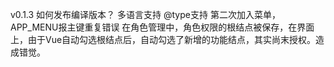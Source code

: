 v0.1.3
如何发布编译版本？
多语言支持
@type支持
第二次加入菜单，APP_MENU报主键重复错误
在角色管理中，角色权限的根结点被保存，在界面上，由于Vue自动勾选根结点后，自动勾选了新增的功能结点，其实尚末授权。造成错觉。